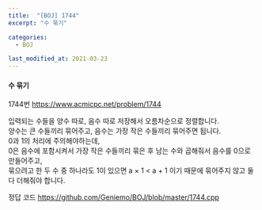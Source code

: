 ```yaml
---
title:  "[BOJ] 1744"
excerpt: "수 묶기"

categories:
  - BOJ

last_modified_at: 2021-03-23
---
```


#### 수 묶기

1744번 <https://www.acmicpc.net/problem/1744>

입력되는 수들을 양수 따로, 음수 따로 저장해서 오름차순으로 정렬합니다.<br>
양수는 큰 수들끼리 묶어주고, 음수는 가장 작은 수들끼리 묶어주면 됩니다.<br>
0과 1의 처리에 주의해야하는데,<br>
0은 음수에 포함시켜서 가장 작은 수들끼리 묶은 후 남는 수와 곱해줘서 음수를 0으로 만들어주고,<br>
묶으려고 한 두 수 중 하나라도 1이 있으면 a × 1 < a + 1 이기 때문에 묶어주지 않고 둘 다 더해줘야 합니다.

정답 코드 <https://github.com/Geniemo/BOJ/blob/master/1744.cpp>